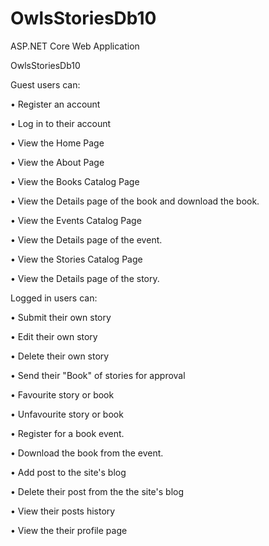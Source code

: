 # OwlsStoriesDb10
ASP.NET Core Web Application

OwlsStoriesDb10 

Guest users can:

•	Register an account

•	Log in to their account

•	View the Home Page

•	View the About Page

•	View the Books Catalog Page

•	View the Details page of the book and download the book.

•	View the Events Catalog Page

•	View the Details page of the event.

•	View the Stories Catalog Page

•	View the Details page of the story.


Logged in users can:

•	Submit their own story

•	Edit their own story

•	Delete their own story

•	Send their "Book" of stories for approval 

•	Favourite story or book

•	Unfavourite story or book

•	Register for a book event.

•	Download the book from the event.

•	Add post to the site's blog

•	Delete their post from the the site's blog

•	View their posts history

•	View the their profile page 


